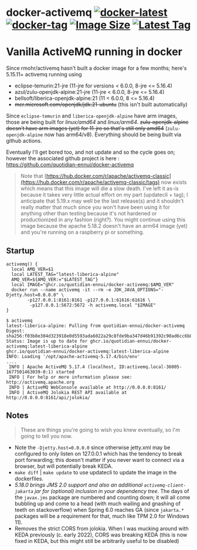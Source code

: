 # docker-activemq [![docker-latest](https://github.com/quotidian-ennui/docker-activemq/actions/workflows/docker-latest.yml/badge.svg)](https://github.com/quotidian-ennui/docker-activemq/actions/workflows/docker-latest.yml) [![docker-tag](https://github.com/quotidian-ennui/docker-activemq/actions/workflows/docker-tag.yml/badge.svg)](https://github.com/quotidian-ennui/docker-activemq/actions/workflows/docker-tag.yml) [![Image Size](https://img.shields.io/docker/image-size/lewinc/activemq)](https://hub.docker.com/r/lewinc/activemq/) [![Latest Tag](https://img.shields.io/docker/v/lewinc/activemq?sort=semver)](https://hub.docker.com/r/lewinc/activemq/)


# Vanilla ActiveMQ running in docker

Since rmohr/activemq hasn't built a docker image for a few months; here's 5.15.11+ activemq running using
- eclipse-temurin:21-jre (11-jre for versions < 6.0.0, 8-jre <= 5.16.4)
- azul/zulu-openjdk-alpine:21-jre (11-jre < 6.0.0, 8-jre <= 5.16.4)
- bellsoft/liberica-openjdk-alpine:21 (11 < 6.0.0, 8 <= 5.16.4)
- ~~mcr.microsoft.com/openjdk/jdk:21-ubuntu~~ (this isn't built automatically)

 Since `eclipse-temurin` and `liberica-openjdk-alpine` have arm images, those are being built for _linux/amd64_ and _linux/arm64_. ~~zulu-openjdk-alpine doesn't have arm images (yet) for 11-jre so that's still only amd64~~ (`zulu-openjdk-alpine` now has arm64/v8). Everything should be being built via github actions.

Eventually I'll get bored too, and not update and so the cycle goes on; however the associated github project is here : https://github.com/quotidian-ennui/docker-activemq

> Note that [https://hub.docker.com/r/apache/activemq-classic](https://hub.docker.com/r/apache/activemq-classic/tags) now exists which means that this image will die a slow death.
> I've left it as-is because it takes very little actual effort on my part (updatecli + tag); I anticipate that 5.19.x may well be the last release(s) and it shouldn't really matter that much since you won't have been using it for anything other than testing because it's not hardened or productionized in any fashion (right?).
> You might continue using this image because the apache 5.18.2 doesn't have an arm64 image (yet) and you're running on a raspberry pi or something.

## Startup

```
activemq() {
  local AMQ_VER=$1
  local LATEST_TAG="latest-liberica-alpine"
  AMQ_VER=${AMQ_VER:="$LATEST_TAG"}
  local IMAGE="ghcr.io/quotidian-ennui/docker-activemq:$AMQ_VER"
  docker run --name activemq -it --rm -e JDK_JAVA_OPTIONS="-Djetty.host=0.0.0.0" \
        -p127.0.0.1:8161:8161 -p127.0.0.1:61616:61616 \
         -p127.0.0.1:5672:5672 -h activemq.local "$IMAGE"
}

$ activemq
latest-liberica-alpine: Pulling from quotidian-ennui/docker-activemq
Digest: sha256:f03b8e304d323918e0d5593ada6022a29c8fde9ba347d46b91392c90ad6cc6b8
Status: Image is up to date for ghcr.io/quotidian-ennui/docker-activemq:latest-liberica-alpine
ghcr.io/quotidian-ennui/docker-activemq:latest-liberica-alpine
INFO: Loading '/opt/apache-activemq-5.17.4/bin/env'
....
 INFO | Apache ActiveMQ 5.17.4 (localhost, ID:activemq.local-36005-1677501463039-0:1) started
 INFO | For help or more information please see: http://activemq.apache.org
 INFO | ActiveMQ WebConsole available at http://0.0.0.0:8161/
 INFO | ActiveMQ Jolokia REST API available at http://0.0.0.0:8161/api/jolokia/
```


## Notes

> These are things you're going to wish you knew eventually, so I'm going to tell you now.

- Note the `-Djetty.host=0.0.0.0` since otherwise jetty.xml may be configured to only listen on 127.0.0.1 which has the tendency to break port forwarding; this doesn't matter if you never want to connect via a browser, but will potentially break KEDA.
- `make diff` | `make update` to use updatecli to update the image in the dockerfiles.
- _5.18.0 brings JMS 2.0 support and also an additional `activemq-client-jakarta` jar for (optional) inclusion in your dependency tree_. The days of the `javax.jms` package are numbered and counting down; it will all come bubbling up and come to a head (with much wailing and gnashing of teeth on stackoverflow) when Spring 6.0 reaches GA (since `jakarta.*` packages will be a requirement for that, much like TPM 2.0 for Windows 11).
- Removes the strict CORS from jolokia. When I was mucking around with KEDA previously (c. early 2022), CORS was breaking KEDA (this is now fixed in KEDA, but this might still be arbitrarily useful to be disabled)
